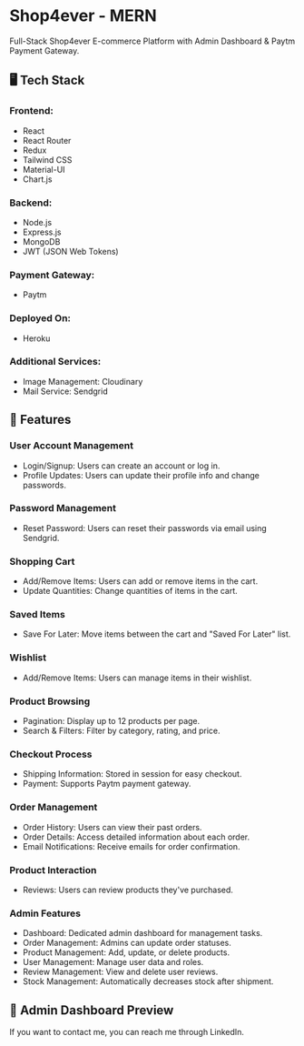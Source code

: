 # Shop4ever - MERN

Full-Stack Shop4ever E-commerce Platform with Admin Dashboard & Paytm Payment Gateway.

## 🖥️ Tech Stack

### Frontend:
- React
- React Router
- Redux
- Tailwind CSS
- Material-UI
- Chart.js

### Backend:
- Node.js
- Express.js
- MongoDB
- JWT (JSON Web Tokens)

### Payment Gateway:
- Paytm

### Deployed On:
- Heroku

### Additional Services:
- Image Management: Cloudinary
- Mail Service: Sendgrid

## 🚀 Features

### User Account Management
- Login/Signup: Users can create an account or log in.
- Profile Updates: Users can update their profile info and change passwords.

### Password Management
- Reset Password: Users can reset their passwords via email using Sendgrid.

### Shopping Cart
- Add/Remove Items: Users can add or remove items in the cart.
- Update Quantities: Change quantities of items in the cart.

### Saved Items
- Save For Later: Move items between the cart and "Saved For Later" list.

### Wishlist
- Add/Remove Items: Users can manage items in their wishlist.

### Product Browsing
- Pagination: Display up to 12 products per page.
- Search & Filters: Filter by category, rating, and price.

### Checkout Process
- Shipping Information: Stored in session for easy checkout.
- Payment: Supports Paytm payment gateway.

### Order Management
- Order History: Users can view their past orders.
- Order Details: Access detailed information about each order.
- Email Notifications: Receive emails for order confirmation.

### Product Interaction
- Reviews: Users can review products they've purchased.

### Admin Features
- Dashboard: Dedicated admin dashboard for management tasks.
- Order Management: Admins can update order statuses.
- Product Management: Add, update, or delete products.
- User Management: Manage user data and roles.
- Review Management: View and delete user reviews.
- Stock Management: Automatically decreases stock after shipment.

## 📸 Admin Dashboard Preview

If you want to contact me, you can reach me through LinkedIn.